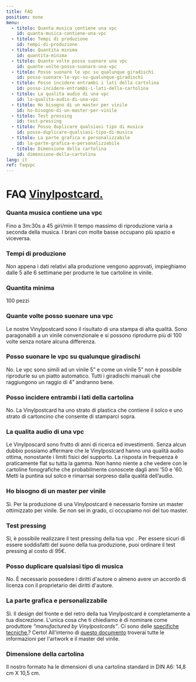 ```yaml
---
title: FAQ
position: none
menu:
  - titolo: Quanta musica contiene una vpc
    id: quanta-musica-contiene-una-vpc
  - titolo: Tempi di produzione
    id: tempi-di-produzione
  - titolo: Quantita minima
    id: quantita-minima
  - titolo: Quante volte posso suonare una vpc
    id: quante-volte-posso-suonare-una-vpc
  - titolo: Posso suonare le vpc su qualunque giradischi
    id: posso-suonare-le-vpc-su-qualunque-giradischi
  - titolo: Posso incidere entrambi i lati della cartolina
    id: posso-incidere-entrambi-i-lati-della-cartolina
  - titolo: La qualita audio di una vpc
    id: la-qualita-audio-di-una-vpc
  - titolo: Ho bisogno di un master per vinile
    id: ho-bisogno-di-un-master-per-vinile
  - titolo: Test pressing
    id: test-pressing
  - titolo: Posso duplicare qualsiasi tipo di musica
    id: posso-duplicare-qualsiasi-tipo-di-musica
  - titolo: La parte grafica e personalizzabile
    id: la-parte-grafica-e-personalizzabile
  - titolo: Dimensione della cartolina
    id: dimensione-della-cartolina                            
lang: it
ref: faqvpc
---
```


# FAQ <a href="/vpc/">Vinylpostcard.</a>

### Quanta musica contiene una vpc
Fino a 3m:30s a 45 giri/min 
Il tempo massimo di riproduzione varia a seconda della musica. I brani con molte basse occupano più spazio e viceversa.

### Tempi di produzione
Non appena i dati relativi alla produzione vengono approvati, impieghiamo dalle 5 alle 6 settimane per produrre le tue cartoline in vinile. 

### Quantita minima
100 pezzi

### Quante volte posso suonare una vpc
Le nostre Vinylpostcard sono il risultato di una stampa di alta qualità. Sono paragonabili a un vinile convenzionale e si possono riprodurre più di 100 volte senza notare alcuna differenza.

### Posso suonare le vpc su qualunque giradischi
No. Le vpc sono simili ad un vinile 5” e come un vinile 5” non è possibile riprodurle su un piatto automatico. Tutti i giradischi manuali che raggiungono un raggio di 4” andranno bene.
 
### Posso incidere entrambi i lati della cartolina
No. La Vinylpostcard ha uno strato di plastica che contiene il solco e uno strato di cartoncino che consente di stamparci sopra.

### La qualita audio di una vpc
Le Vinylposcard sono frutto di anni di ricerca ed investimenti. Senza alcun dubbio possiamo affermare che le Vinylpostcard hanno una qualità audio ottima, nonostante i limiti fisici del supporto. La risposta in frequenza è praticamente flat su tutta la gamma.  Non hanno niente a che vedere con le cartoline fonografiche che probabilmente conoscete dagli anni '50 e '60.  Metti la puntina sul solco e rimarrsai sorpreso dalla qualità dell’audio.

### Ho bisogno di un master per vinile
Sì. Per la produzione di una Vinylpostcard è necessario fornire un master ottimizzato per vinile. Se non sei in grado, ci occupiamo noi del tuo master.

### Test pressing
Sì, è possibile realizzare il test pressing della tua vpc . Per essere sicuri di essere soddisfatti del suono della tua produzione, puoi ordinare il test pressing al costo di 95€.

### Posso duplicare qualsiasi tipo di musica
No. È necessario possedere i diritti d'autore o almeno avere un accordo di licenza con il proprietario dei diritti d'autore.

### La parte grafica e personalizzabile
Sì. Il design del fronte e del retro della tua Vinylpostcard è completamente a tua discrezione. L'unica cosa che ti chiediamo è di nominare come produttore _“manufactured by Vinylpostcards”_.
Ci sono delle <a href="/specifiche-vpc/">specifiche tecniche.</a>?
Certo! All'interno di <a href="/specifiche-vpc/">questo documento</a> troverai tutte le informazioni per l'artwork e il master del vinile.

### Dimensione della cartolina
Il nostro formato ha le dimensioni di una cartolina standard in DIN A6:
14,8 cm X 10,5 cm. 
